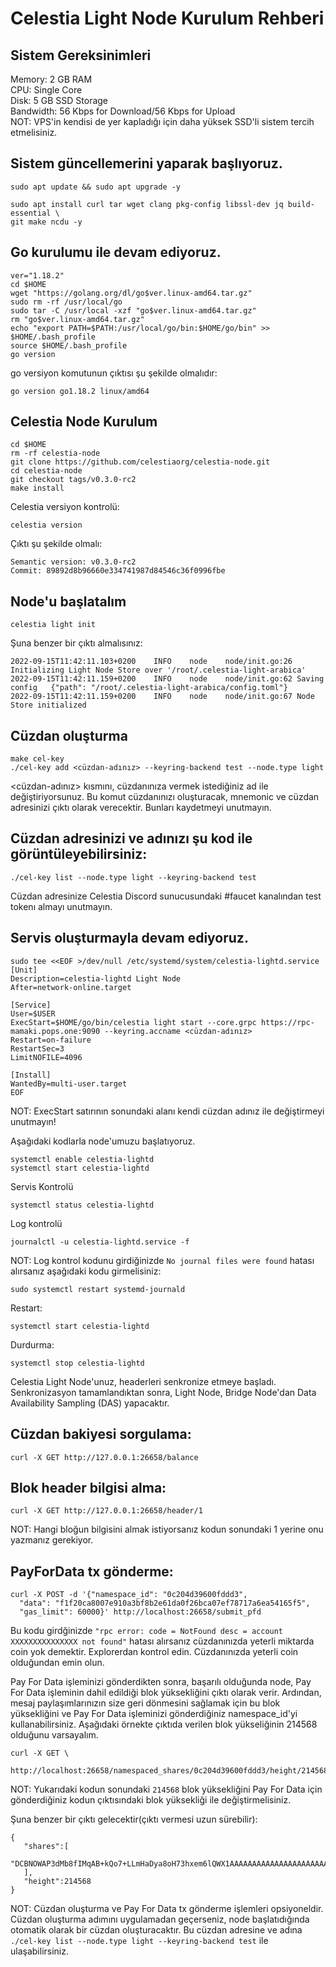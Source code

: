 # Celestia Light Node Kurulum Rehberi

## Sistem Gereksinimleri

Memory: 2 GB RAM <br/>
CPU: Single Core <br/>
Disk: 5 GB SSD Storage <br/>
Bandwidth: 56 Kbps for Download/56 Kbps for Upload <br/>
NOT: VPS'in kendisi de yer kapladığı için daha yüksek SSD'li sistem tercih etmelisiniz.

## Sistem güncellemerini yaparak başlıyoruz.

```
sudo apt update && sudo apt upgrade -y

sudo apt install curl tar wget clang pkg-config libssl-dev jq build-essential \
git make ncdu -y
```

## Go kurulumu ile devam ediyoruz.

```
ver="1.18.2"
cd $HOME
wget "https://golang.org/dl/go$ver.linux-amd64.tar.gz"
sudo rm -rf /usr/local/go
sudo tar -C /usr/local -xzf "go$ver.linux-amd64.tar.gz"
rm "go$ver.linux-amd64.tar.gz"
echo "export PATH=$PATH:/usr/local/go/bin:$HOME/go/bin" >> $HOME/.bash_profile
source $HOME/.bash_profile
go version
```
go versiyon komutunun çıktısı şu şekilde olmalıdır:

```
go version go1.18.2 linux/amd64
```

## Celestia Node Kurulum

```
cd $HOME
rm -rf celestia-node
git clone https://github.com/celestiaorg/celestia-node.git
cd celestia-node
git checkout tags/v0.3.0-rc2
make install
```

Celestia versiyon kontrolü:

```
celestia version
```

Çıktı şu şekilde olmalı:

```
Semantic version: v0.3.0-rc2
Commit: 89892d8b96660e334741987d84546c36f0996fbe
```

## Node'u başlatalım

```
celestia light init
```

Şuna benzer bir çıktı almalısınız:

```
2022-09-15T11:42:11.103+0200    INFO    node    node/init.go:26 Initializing Light Node Store over '/root/.celestia-light-arabica'
2022-09-15T11:42:11.159+0200    INFO    node    node/init.go:62 Saving config   {"path": "/root/.celestia-light-arabica/config.toml"}
2022-09-15T11:42:11.159+0200    INFO    node    node/init.go:67 Node Store initialized
```

## Cüzdan oluşturma

```
make cel-key
./cel-key add <cüzdan-adınız> --keyring-backend test --node.type light
```

<cüzdan-adınız> kısmını, cüzdanınıza vermek istediğiniz ad ile değiştiriyorsunuz.
Bu komut cüzdanınızı oluşturacak, mnemonic ve cüzdan adresinizi çıktı olarak verecektir. Bunları kaydetmeyi unutmayın.

## Cüzdan adresinizi ve adınızı şu kod ile görüntüleyebilirsiniz:

```
./cel-key list --node.type light --keyring-backend test
```

Cüzdan adresinize Celestia Discord sunucusundaki #faucet kanalından test tokenı almayı unutmayın.

## Servis oluşturmayla devam ediyoruz.

```
sudo tee <<EOF >/dev/null /etc/systemd/system/celestia-lightd.service
[Unit]
Description=celestia-lightd Light Node
After=network-online.target

[Service]
User=$USER
ExecStart=$HOME/go/bin/celestia light start --core.grpc https://rpc-mamaki.pops.one:9090 --keyring.accname <cüzdan-adınız>
Restart=on-failure
RestartSec=3
LimitNOFILE=4096

[Install]
WantedBy=multi-user.target
EOF
```

NOT: ExecStart satırının sonundaki alanı kendi cüzdan adınız ile değiştirmeyi unutmayın!

Aşağıdaki kodlarla node'umuzu başlatıyoruz.

```
systemctl enable celestia-lightd
systemctl start celestia-lightd
```

Servis Kontrolü

```
systemctl status celestia-lightd
```

Log kontrolü

```
journalctl -u celestia-lightd.service -f
```

NOT: Log kontrol kodunu girdiğinizde `No journal files were found` hatası alırsanız aşağıdaki kodu girmelisiniz:

```
sudo systemctl restart systemd-journald
```

Restart:

```
systemctl start celestia-lightd
```

Durdurma:

```
systemctl stop celestia-lightd
```

Celestia Light Node'unuz, headerleri senkronize etmeye başladı. Senkronizasyon tamamlandıktan sonra, Light Node, Bridge Node'dan Data Availability Sampling (DAS) yapacaktır.

## Cüzdan bakiyesi sorgulama:

```
curl -X GET http://127.0.0.1:26658/balance
```

## Blok header bilgisi alma:

```
curl -X GET http://127.0.0.1:26658/header/1
```

NOT: Hangi bloğun bilgisini almak istiyorsanız kodun sonundaki 1 yerine onu yazmanız gerekiyor.

## PayForData tx gönderme:

```
curl -X POST -d '{"namespace_id": "0c204d39600fddd3",
  "data": "f1f20ca8007e910a3bf8b2e61da0f26bca07ef78717a6ea54165f5",
  "gas_limit": 60000}' http://localhost:26658/submit_pfd
```

Bu kodu girdğinizde `"rpc error: code = NotFound desc = account XXXXXXXXXXXXXXX not found"` hatası alırsanız cüzdanınızda yeterli miktarda coin yok demektir. Explorerdan kontrol edin. Cüzdanınızda yeterli coin olduğundan emin olun.

Pay For Data işleminizi gönderdikten sonra, başarılı olduğunda node, Pay For Data işleminin dahil edildiği blok yüksekliğini çıktı olarak verir. 
Ardından, mesaj paylaşımlarınızın size geri dönmesini sağlamak için bu blok yüksekliğini ve Pay For Data işleminizi gönderdiğiniz namespace_id'yi kullanabilirsiniz. Aşağıdaki örnekte çıktıda verilen blok yükseliğinin 214568 olduğunu varsayalım. 

```
curl -X GET \
  http://localhost:26658/namespaced_shares/0c204d39600fddd3/height/214568
```

NOT: Yukarıdaki kodun sonundaki `214568` blok yüksekliğini Pay For Data için gönderdiğiniz kodun çıktısındaki blok yüksekliği ile değiştirmelisiniz.

Şuna benzer bir çıktı gelecektir(çıktı vermesi uzun sürebilir):

```
{
   "shares":[
      "DCBNOWAP3dMb8fIMqAB+kQo7+LLmHaDya8oH73hxem6lQWX1AAAAAAAAAAAAAAAAAAAAAAAAAAAAAAAAAAAAAAAAAAAAAAAAAAAAAAAAAAAAAAAAAAAAAAAAAAAAAAAAAAAAAAAAAAAAAAAAAAAAAAAAAAAAAAAAAAAAAAAAAAAAAAAAAAAAAAAAAAAAAAAAAAAAAAAAAAAAAAAAAAAAAAAAAAAAAAAAAAAAAAAAAAAAAAAAAAAAAAAAAAAAAAAAAAAAAAAAAAAAAAAAAAAAAAAAAAAAAAAAAAAAAAAAAAAAAAAAAAAAAAAAAAAAAAAAAAAAAAAAAAAAAAAAAAAAAA=="
   ],
   "height":214568
}
```
NOT: Cüzdan oluşturma ve Pay For Data tx gönderme işlemleri opsiyoneldir. Cüzdan oluşturma adımını uygulamadan geçerseniz, node başlatıdığında otomatik olarak bir cüzdan oluşturacaktır. Bu cüzdan adresine ve adına `./cel-key list --node.type light --keyring-backend test` ile ulaşabilirsiniz.
